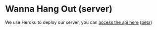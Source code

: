 # Wanna Hang Out (server)

We use Heroku to deploy our server, you can [access the api here](https://wannahangout-server.herokuapp.com) ([beta](https://wannahangout-server-beta.herokuapp.com))